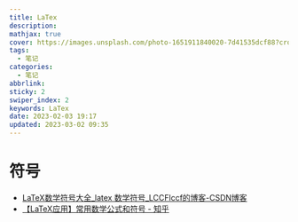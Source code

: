 ```yaml
---
title: LaTex
description: 
mathjax: true
cover: https://images.unsplash.com/photo-1651911840020-7d41535dcf88?crop=entropy&cs=tinysrgb&fm=jpg&ixid=MnwzNjM5Nzd8MHwxfHJhbmRvbXx8fHx8fHx8fDE2NzgzODE3NzE&ixlib=rb-4.0.3&q=80&w=1920&h=1080
tags:
  - 笔记
categories:
  - 笔记
abbrlink: 
sticky: 2
swiper_index: 2
keywords: LaTex
date: 2023-02-03 19:17
updated: 2023-03-02 09:35
---
```


# 符号

- [LaTeX数学符号大全\_latex 数学符号\_LCCFlccf的博客-CSDN博客](https://blog.csdn.net/LCCFlccf/article/details/89643585)
- [【LaTeX应用】常用数学公式和符号 - 知乎](https://zhuanlan.zhihu.com/p/464237097)
